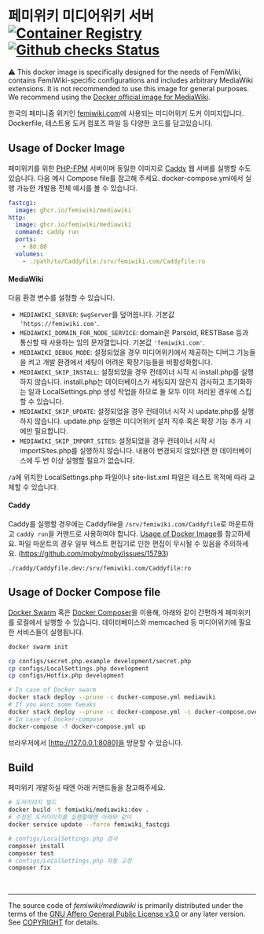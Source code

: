 # 페미위키 미디어위키 서버 [![Container Registry]][container registry link] [![Github checks Status]][github checks link]

:warning: This docker image is specifically designed for the needs of FemiWiki, contains FemiWiki-specific configurations and includes arbitrary MediaWiki extensions. It is not recommended to use this image for general purposes. We recommend using the [Docker official image for MediaWiki](https://hub.docker.com/_/mediawiki/).

한국의 페미니즘 위키인 [femiwiki.com]에 사용되는 미디어위키 도커 이미지입니다. Dockerfile, 테스트용 도커 컴포즈 파일 등 다양한 코드를 담고있습니다.

## Usage of Docker Image

페미위키를 위한 [PHP-FPM] 서버이며 동일한 이미지로 [Caddy] 웹 서버를 실행할 수도 있습니다. 다음 예시 Compose file를 참고해 주세요. docker-compose.yml에서 실행 가능한 개발용 전체 예시를 볼 수 있습니다.

```yml
fastcgi:
  image: ghcr.io/femiwiki/mediawiki
http:
  image: ghcr.io/femiwiki/mediawiki
  command: caddy run
  ports:
    - 80:80
  volumes:
    - ./path/to/Caddyfile:/srv/femiwiki.com/Caddyfile:ro
```

#### MediaWiki

다음 환경 변수를 설정할 수 있습니다.

- `MEDIAWIKI_SERVER`: `$wgServer`를 덮어씁니다. 기본값 `'https://femiwiki.com'`.
- `MEDIAWIKI_DOMAIN_FOR_NODE_SERVICE`: domain은 Parsoid, RESTBase 등과 통신할 때 사용하는 임의 문자열입니다. 기본값 `'femiwiki.com'`.
- `MEDIAWIKI_DEBUG_MODE`: 설정되었을 경우 미디어위키에서 제공하는 디버그 기능들을 켜고 개발 환경에서 세팅이 어려운 확장기능들을 비활성화합니다.
- `MEDIAWIKI_SKIP_INSTALL`: 설정되었을 경우 컨테이너 시작 시 install.php를 실행하지 않습니다. install.php는 데이터베이스가 세팅되지 않은지 검사하고 초기화하는 일과 LocalSettings.php 생성 작업을 하므로 둘 모두 이미 처리된 경우에 스킵할 수 있습니다.
- `MEDIAWIKI_SKIP_UPDATE`: 설정되었을 경우 컨테이너 시작 시 update.php를 실행하지 않습니다. update.php 실행은 미디어위키 설치 직후 혹은 확장 기능 추가 시에만 필요합니다.
- `MEDIAWIKI_SKIP_IMPORT_SITES`: 설정되었을 경우 컨테이너 시작 시 importSites.php를 실행하지 않습니다. 내용이 변경되지 않았다면 한 데이터베이스에 두 번 이상 실행할 필요가 없습니다.

`/a`에 위치한 LocalSettings.php 파일이나 site-list.xml 파일은 테스트 목적에 따라 교체할 수 있습니다.

#### Caddy

Caddy를 실행할 경우에는 Caddyfile을 `/srv/femiwiki.com/Caddyfile`로 마운트하고 `caddy run`을 커맨드로 사용하여야 합니다. [Usage of Docker Image](#usage-of-docker-image)를 참고하세요. 파일 마운트의 경우 일부 텍스트 편집기로 인한 편집이 무시될 수 있음을 주의하세요. (https://github.com/moby/moby/issues/15793)

```
./caddy/Caddyfile.dev:/srv/femiwiki.com/Caddyfile:ro
```

## Usage of Docker Compose file

[Docker Swarm] 혹은 [Docker Composer]을 이용해, 아래와 같이 간편하게 페미위키를 로컬에서 실행할 수
있습니다. 데이터베이스와 memcached 등 미디어위키에 필요한 서비스들이 실행됩니다.

```bash
docker swarm init

cp configs/secret.php.example development/secret.php
cp configs/LocalSettings.php development
cp configs/Hotfix.php development

# In case of Docker swarm
docker stack deploy --prune -c docker-compose.yml mediawiki
# If you want some tweaks
docker stack deploy --prune -c docker-compose.yml -c docker-compose.override.yml mediawiki
# In case of Docker-compose
docker-compose -f docker-compose.yml up
```

브라우저에서 [http://127.0.0.1:8080]을 방문할 수 있습니다.

## Build

페미위키 개발하실 때엔 아래 커맨드들을 참고해주세요.

```bash
# 도커이미지 빌드
docker build -t femiwiki/mediawiki:dev .
# 수정된 도커이미지를 실행할때엔 아래와 같이
docker service update --force femiwiki_fastcgi

# configs/LocalSettings.php 검사
composer install
composer test
# configs/LocalSettings.php 자동 교정
composer fix
```

&nbsp;

---

The source code of _femiwiki/mediawiki_ is primarily distributed under the terms
of the [GNU Affero General Public License v3.0] or any later version. See
[COPYRIGHT] for details.

[container registry]: https://badgen.net/badge/icon/docker?icon=docker&label
[container registry link]: https://github.com/orgs/femiwiki/packages/container/mediawiki
[github checks status]: https://badgen.net/github/checks/femiwiki/docker-mediawiki
[github checks link]: https://github.com/femiwiki/docker-mediawiki
[femiwiki.com]: https://femiwiki.com
[docker swarm]: https://docs.docker.com/engine/swarm/
[docker composer]: https://docs.docker.com/compose/
[femiwiki/ami]: https://github.com/femiwiki/ami
[secret.php]: configs/secret.php.example
[how to deploy weekly femiwiki to production]: https://github.com/femiwiki/femiwiki/blob/main/how-to-deploy-weekly-femi-wiki-to-production.md
[php-fpm]: https://php-fpm.org/
[caddy]: https://caddyserver.com/
[http://127.0.0.1:8080]: http://127.0.0.1:8080
[gnu affero general public license v3.0]: LICENSE
[copyright]: COPYRIGHT
